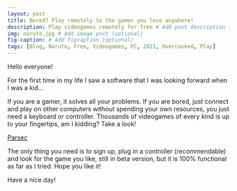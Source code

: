```yaml
---
layout: post
title: Bored? Play remotely to the games you love anywhere!
description: Play videogames remotely for free # Add post description (optional)
img: naruto.jpg # Add image post (optional)
fig-caption: # Add figcaption (optional)
tags: [Blog, Naruto, Free, Videogames, PC, 2021, Overcooked, Play]
---
```


Hello everyone!

For the first time in my life I saw a software that I was looking forward when I was a kid... 

If you are a gamer, it solves all your problems. If you are bored, just connect and play on other computers without spending your own resources, you just need a keyboard or controller. Thousands of videogames of every kind is up to your fingertips, am I kidding? Take a look!

[Parsec](https://parsec.app/features)

The only thing you need is to sign up, plug in a controller (recommendable) and look for the game you like, still in beta version, but it is 100% functional as far as I tried. Hope you like it!

Have a nice day!

